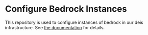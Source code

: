 # Configure Bedrock Instances

This repository is used to configure instances of bedrock in our deis infrastructure.
See [the documentation](https://mozmeao.github.io/www-config/) for details.
